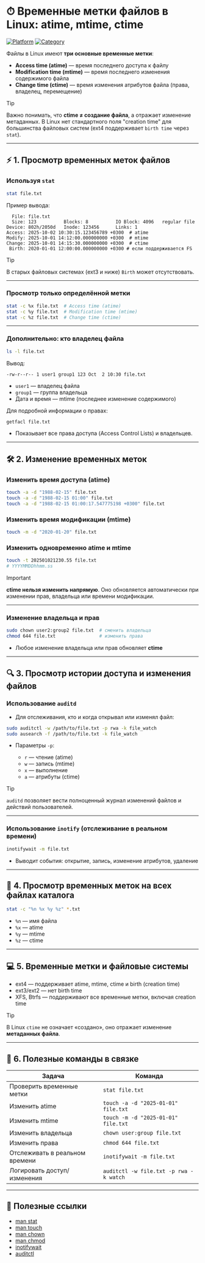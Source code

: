 # ⏱ Временные метки файлов в Linux: atime, mtime, ctime

[![Platform](https://img.shields.io/badge/platform-Linux-lightgrey?style=flat-square&logo=linux)]()
[![Category](https://img.shields.io/badge/category-File%20Management-blue?style=flat-square)]()

Файлы в Linux имеют **три основные временные метки**:  

- **Access time (atime)** — время последнего доступа к файлу  
- **Modification time (mtime)** — время последнего изменения содержимого файла  
- **Change time (ctime)** — время изменения атрибутов файла (права, владелец, перемещение)  

> [!TIP]  
> Важно понимать, что **ctime ≠ создание файла**, а отражает изменение метаданных. В Linux нет стандартного поля "creation time" для большинства файловых систем (ext4 поддерживает `birth time` через `stat`).

---

## ⚡ 1. Просмотр временных меток файлов

### Используя `stat`
```bash
stat file.txt
````

Пример вывода:

```
  File: file.txt
  Size: 123          Blocks: 8          IO Block: 4096   regular file
Device: 802h/2050d   Inode: 123456      Links: 1
Access: 2025-10-02 10:30:15.123456789 +0300  # atime
Modify: 2025-10-01 14:12:00.000000000 +0300  # mtime
Change: 2025-10-01 14:15:30.000000000 +0300  # ctime
 Birth: 2020-01-01 12:00:00.000000000 +0300 # если поддерживается FS
```

> [!TIP]
> В старых файловых системах (ext3 и ниже) `Birth` может отсутствовать.

---

### Просмотр только определённой метки

```bash
stat -c %x file.txt  # Access time (atime)
stat -c %y file.txt  # Modification time (mtime)
stat -c %z file.txt  # Change time (ctime)
```

---

### Дополнительно: кто владелец файла

```bash
ls -l file.txt
```

Вывод:

```
-rw-r--r-- 1 user1 group1 123 Oct  2 10:30 file.txt
```

* `user1` — владелец файла
* `group1` — группа владельца
* Дата и время — mtime (последнее изменение содержимого)

Для подробной информации о правах:

```bash
getfacl file.txt
```

* Показывает все права доступа (Access Control Lists) и владельцев.

---

## 🛠 2. Изменение временных меток

### Изменить **время доступа (atime)**

```bash
touch -a -d "1988-02-15" file.txt
touch -a -d "1988-02-15 01:00" file.txt
touch -a -d "1988-02-15 01:00:17.547775198 +0300" file.txt
```

### Изменить **время модификации (mtime)**

```bash
touch -m -d "2020-01-20" file.txt
```

### Изменить одновременно **atime и mtime**

```bash
touch -t 202501021230.55 file.txt
# YYYYMMDDhhmm.ss
```

> [!IMPORTANT]
> **ctime нельзя изменить напрямую**. Оно обновляется автоматически при изменении прав, владельца или времени модификации.

---

### Изменение владельца и прав

```bash
sudo chown user2:group2 file.txt  # сменить владельца
chmod 644 file.txt                # изменить права
```

* Любое изменение владельца или прав обновляет **ctime**

---

## 🔍 3. Просмотр истории доступа и изменения файлов

### Использование `auditd`

* Для отслеживания, кто и когда открывал или изменял файл:

```bash
sudo auditctl -w /path/to/file.txt -p rwa -k file_watch
sudo ausearch -f /path/to/file.txt -k file_watch
```

* Параметры `-p`:

  * `r` — чтение (atime)
  * `w` — запись (mtime)
  * `x` — выполнение
  * `a` — атрибуты (ctime)

> [!TIP]
> `auditd` позволяет вести полноценный журнал изменений файлов и действий пользователей.

---

### Использование `inotify` (отслеживание в реальном времени)

```bash
inotifywait -m file.txt
```

* Выводит события: открытие, запись, изменение атрибутов, удаление

---

## 📄 4. Просмотр временных меток на всех файлах каталога

```bash
stat -c "%n %x %y %z" *.txt
```

* `%n` — имя файла
* `%x` — atime
* `%y` — mtime
* `%z` — ctime

---

## 💻 5. Временные метки и файловые системы

* ext4 — поддерживает atime, mtime, ctime и birth (creation time)
* ext3/ext2 — нет birth time
* XFS, Btrfs — поддерживают все временные метки, включая creation time

> [!TIP]
> В Linux `ctime` не означает «создано», оно отражает изменение **метаданных файла**.

---

## 🧩 6. Полезные команды в связке

| Задача                         | Команда                                |
| ------------------------------ | -------------------------------------- |
| Проверить временные метки      | `stat file.txt`                        |
| Изменить atime                 | `touch -a -d "2025-01-01" file.txt`    |
| Изменить mtime                 | `touch -m -d "2025-01-01" file.txt`    |
| Изменить владельца             | `chown user:group file.txt`            |
| Изменить права                 | `chmod 644 file.txt`                   |
| Отслеживать в реальном времени | `inotifywait -m file.txt`              |
| Логировать доступ/изменения    | `auditctl -w file.txt -p rwa -k watch` |

---

## 🔗 Полезные ссылки

* [man stat](https://linux.die.net/man/1/stat)
* [man touch](https://linux.die.net/man/1/touch)
* [man chown](https://linux.die.net/man/1/chown)
* [man chmod](https://linux.die.net/man/1/chmod)
* [inotifywait](https://linux.die.net/man/1/inotifywait)
* [auditctl](https://linux.die.net/man/8/auditctl)
